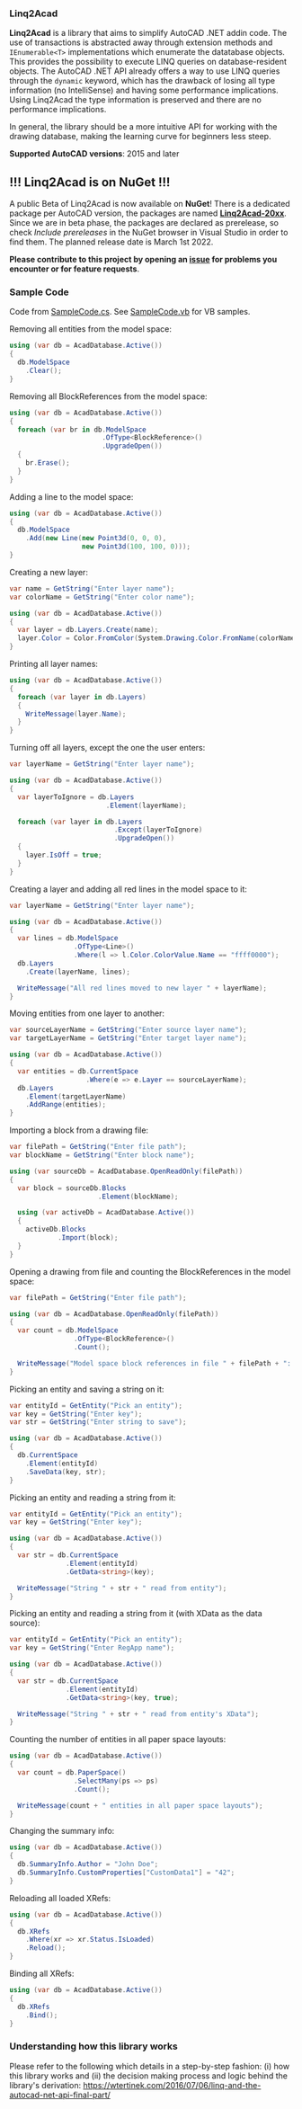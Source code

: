 ### Linq2Acad
**Linq2Acad** is a library that aims to simplify AutoCAD .NET addin code. The use of transactions is abstracted away through extension methods and ```IEnumerable<T>``` implementations which enumerate the datatabase objects. This provides the possibility to execute LINQ queries on database-resident objects. The AutoCAD .NET API already offers a way to use LINQ queries through the ```dynamic``` keyword, which has the drawback of losing all type information (no IntelliSense) and having some performance implications. Using Linq2Acad the type information is preserved and there are no performance implications.

In general, the library should be a more intuitive API for working with the drawing database, making the learning curve for beginners less steep.

**Supported AutoCAD versions**: 2015 and later

## !!! Linq2Acad is on NuGet !!!
A public Beta of Linq2Acad is now available on **NuGet**! There is a dedicated package per AutoCAD version, the packages are named [**Linq2Acad-20xx**](https://www.nuget.org/packages?q=linq2acad). Since we are in beta phase, the packages are declared as prerelease, so check *Include prereleases* in the NuGet browser in Visual Studio in order to find them. The planned release date is March 1st 2022.

**Please contribute to this project by opening an [issue](https://github.com/wtertinek/Linq2Acad/issues) for problems you encounter or for feature requests**.

### Sample Code
Code from [SampleCode.cs](https://github.com/wtertinek/Linq2Acad/blob/master/Sources/Linq2Acad.SampleCode.CS/SampleCode.cs). See [SampleCode.vb](https://github.com/wtertinek/Linq2Acad/blob/master/Sources/Linq2Acad.SampleCode.VB/SampleCode.vb) for VB samples.

Removing all entities from the model space:

```c#
using (var db = AcadDatabase.Active())
{
  db.ModelSpace
    .Clear();
}
```

Removing all BlockReferences from the model space:

```c#
using (var db = AcadDatabase.Active())
{
  foreach (var br in db.ModelSpace
                       .OfType<BlockReference>()
                       .UpgradeOpen())
  {
    br.Erase();
  }
}
```

Adding a line to the model space:

```c#
using (var db = AcadDatabase.Active())
{
  db.ModelSpace
    .Add(new Line(new Point3d(0, 0, 0),
                  new Point3d(100, 100, 0)));
}
```

Creating a new layer:

```c#
var name = GetString("Enter layer name");
var colorName = GetString("Enter color name");

using (var db = AcadDatabase.Active())
{
  var layer = db.Layers.Create(name);
  layer.Color = Color.FromColor(System.Drawing.Color.FromName(colorName));
}
```

Printing all layer names:

```c#
using (var db = AcadDatabase.Active())
{
  foreach (var layer in db.Layers)
  {
    WriteMessage(layer.Name);
  }
}
```

Turning off all layers, except the one the user enters:

```c#
var layerName = GetString("Enter layer name");

using (var db = AcadDatabase.Active())
{
  var layerToIgnore = db.Layers
                        .Element(layerName);

  foreach (var layer in db.Layers
                          .Except(layerToIgnore)
                          .UpgradeOpen())
  {
    layer.IsOff = true;
  }
}
```

Creating a layer and adding all red lines in the model space to it:

```c#
var layerName = GetString("Enter layer name");

using (var db = AcadDatabase.Active())
{
  var lines = db.ModelSpace
                .OfType<Line>()
                .Where(l => l.Color.ColorValue.Name == "ffff0000");
  db.Layers
    .Create(layerName, lines);

  WriteMessage("All red lines moved to new layer " + layerName);
}
```

Moving entities from one layer to another:

```c#
var sourceLayerName = GetString("Enter source layer name");
var targetLayerName = GetString("Enter target layer name");

using (var db = AcadDatabase.Active())
{
  var entities = db.CurrentSpace
                   .Where(e => e.Layer == sourceLayerName);
  db.Layers
    .Element(targetLayerName)
    .AddRange(entities);
}
```

Importing a block from a drawing file:

```c#
var filePath = GetString("Enter file path");
var blockName = GetString("Enter block name");

using (var sourceDb = AcadDatabase.OpenReadOnly(filePath))
{
  var block = sourceDb.Blocks
                      .Element(blockName);

  using (var activeDb = AcadDatabase.Active())
  {
    activeDb.Blocks
            .Import(block);
  }
}
```

Opening a drawing from file and counting the BlockReferences in the model space:

```c#
var filePath = GetString("Enter file path");

using (var db = AcadDatabase.OpenReadOnly(filePath))
{
  var count = db.ModelSpace
                .OfType<BlockReference>()
                .Count();

  WriteMessage("Model space block references in file " + filePath + ": " + count);
}
```

Picking an entity and saving a string on it:

```c#
var entityId = GetEntity("Pick an entity");
var key = GetString("Enter key");
var str = GetString("Enter string to save");

using (var db = AcadDatabase.Active())
{
  db.CurrentSpace
    .Element(entityId)
    .SaveData(key, str);
}
```

Picking an entity and reading a string from it:

```c#
var entityId = GetEntity("Pick an entity");
var key = GetString("Enter key");

using (var db = AcadDatabase.Active())
{
  var str = db.CurrentSpace
              .Element(entityId)
              .GetData<string>(key);

  WriteMessage("String " + str + " read from entity");
}
```

Picking an entity and reading a string from it (with XData as the data source):

```c#
var entityId = GetEntity("Pick an entity");
var key = GetString("Enter RegApp name");

using (var db = AcadDatabase.Active())
{
  var str = db.CurrentSpace
              .Element(entityId)
              .GetData<string>(key, true);

  WriteMessage("String " + str + " read from entity's XData");
}
```

Counting the number of entities in all paper space layouts:

```c#
using (var db = AcadDatabase.Active())
{
  var count = db.PaperSpace()
                .SelectMany(ps => ps)
                .Count();

  WriteMessage(count + " entities in all paper space layouts");
}
```

Changing the summary info:

```c#
using (var db = AcadDatabase.Active())
{
  db.SummaryInfo.Author = "John Doe";
  db.SummaryInfo.CustomProperties["CustomData1"] = "42";
}
```

Reloading all loaded XRefs:

```c#
using (var db = AcadDatabase.Active())
{
  db.XRefs
    .Where(xr => xr.Status.IsLoaded)
    .Reload();
}
```

Binding all XRefs:

```c#
using (var db = AcadDatabase.Active())
{
  db.XRefs
    .Bind();
}
```

### Understanding how this library works

Please refer to the following which details in a step-by-step fashion: (i) how this library works and (ii) the decision making process and logic behind the library's derivation: https://wtertinek.com/2016/07/06/linq-and-the-autocad-net-api-final-part/
